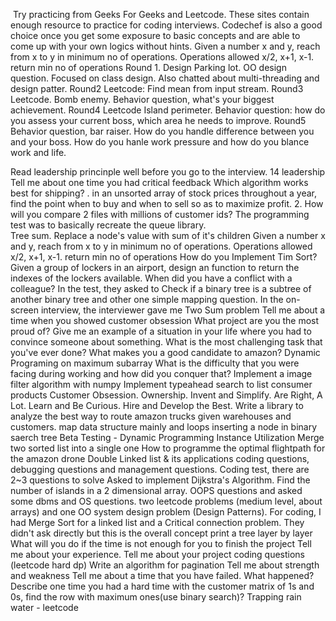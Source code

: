  Try practicing from Geeks For Geeks and Leetcode. These sites contain enough resource to practice for coding interviews. Codechef is also a good choice once you get some exposure to basic concepts and are able to come up with your own logics without hints.
Given a number x and y, reach from x to y in minimum no of operations. Operations allowed x/2, x+1, x-1. return min no of operations
Round 1. Design Parking lot. OO design question. Focused on class design. Also chatted about multi-threading and design patter. Round2 Leetcode: Find mean from input stream. Round3 Leetcode. Bomb enemy. Behavior question, what's your biggest achievement. Round4 Leetcode Island perimeter. Behavior question: how do you assess your current boss, which area he needs to improve. Round5 Behavior question, bar raiser. How do you handle difference between you and your boss. How do you hanle work pressure and how do you blance work and life.

Read leadership princinple well before you go to the interview.  14 leadership
Tell me about one time you had critical feedback
Which algorithm works best for shipping?
. in an unsorted array of stock prices throughout a year, find the point when to buy and when to sell so as to maximize profit. 2. How will you compare 2 files with millions of customer ids?
The programming test was to basically recreate the queue library.\
Tree sum. Replace a node's value with sum of it's children
 Given a number x and y, reach from x to y in minimum no of operations. Operations allowed x/2, x+1, x-1. return min no of operations
How do you Implement Tim Sort?
Given a group of lockers in an airport, design an function to return the indexes of the lockers available.
When did you have a conflict with a colleague?
In the test, they asked to Check if a binary tree is a subtree of another binary tree and other one simple mapping question. 
In the on-screen interview, the interviewer gave me Two Sum problem
Tell me about a time when you showed customer obsession
What project are you the most proud of?
Give me an example of a situation in your life where you had to convince someone about something.
What is the most challenging task that you've ever done?
What makes you a good candidate to amazon?
Dynamic Programing on maximum subarray
What is the difficulty that you were facing during working and how did you conquer that? Implement a image filter algorithm with numpy
Implement typeahead search to list consumer products
Customer Obsession. Ownership. Invent and Simplify. Are Right, A Lot. Learn and Be Curious. Hire and Develop the Best.
Write a library to analyze the best way to route amazon trucks given warehouses and customers.
map data structure mainly and loops
inserting a node in binary saerch tree 
Beta Testing - Dynamic Programming Instance Utilization
Merge two sorted list into a single one
How to programme the optimal flightpath for the amazon drone
Double Linked list & its applications
coding questions, debugging questions and management questions.
Coding test, there are 2~3 questions to solve
Asked to implement Dijkstra's Algorithm.
Find the number of islands in a 2 dimensional array.
OOPS questions and asked some dbms and OS questions.
two leetcode problems (medium level, about arrays) and one OO system design problem (Design Patterns).
For coding, I had Merge Sort for a linked list and a Critical connection problem. They didn't ask directly but this is the overall concept
print a tree layer by layer
What will you do if the time is not enough for you to finish the project Tell me about your experience. Tell me about your project coding questions (leetcode hard dp)
Write an algorithm for pagination
Tell me about strength and weakness
Tell me about a time that you have failed. What happened?
Describe one time you had a hard time with the customer
matrix of 1s and 0s, find the row with maximum ones(use binary search)?
Trapping rain water - leetcode
